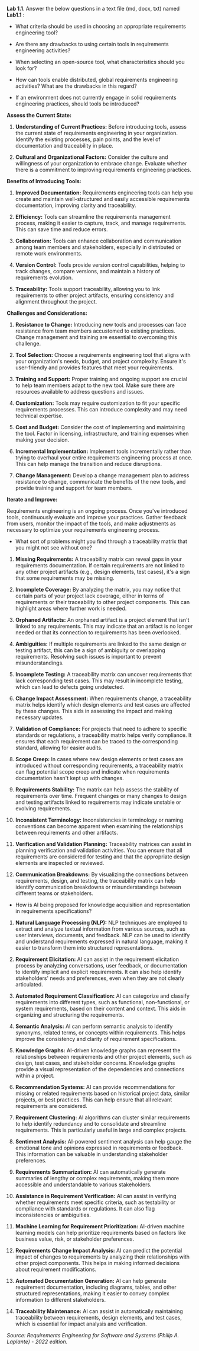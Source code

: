 **Lab 1.1**. Answer the below questions in a text file (md, docx, txt) named **Lab1.1** :

- What criteria should be used in choosing an appropriate requirements engineering tool?

- Are there any drawbacks to using certain tools in requirements engineering activities?

- When selecting an open-source tool, what characteristics should you look for?

- How can tools enable distributed, global requirements engineering activities? What are the drawbacks in this regard?

- If an environment does not currently engage in solid requirements engineering practices, should tools be introduced?

**Assess the Current State:**

1. **Understanding of Current Practices:** Before introducing tools, assess the current state of requirements engineering in your organization. Identify the existing processes, pain points, and the level of documentation and traceability in place.

2. **Cultural and Organizational Factors:** Consider the culture and willingness of your organization to embrace change. Evaluate whether there is a commitment to improving requirements engineering practices.

**Benefits of Introducing Tools:**

1. **Improved Documentation:** Requirements engineering tools can help you create and maintain well-structured and easily accessible requirements documentation, improving clarity and traceability.

2. **Efficiency:** Tools can streamline the requirements management process, making it easier to capture, track, and manage requirements. This can save time and reduce errors.

3. **Collaboration:** Tools can enhance collaboration and communication among team members and stakeholders, especially in distributed or remote work environments.

4. **Version Control:** Tools provide version control capabilities, helping to track changes, compare versions, and maintain a history of requirements evolution.

5. **Traceability:** Tools support traceability, allowing you to link requirements to other project artifacts, ensuring consistency and alignment throughout the project.

**Challenges and Considerations:**

1. **Resistance to Change:** Introducing new tools and processes can face resistance from team members accustomed to existing practices. Change management and training are essential to overcoming this challenge.

2. **Tool Selection:** Choose a requirements engineering tool that aligns with your organization's needs, budget, and project complexity. Ensure it's user-friendly and provides features that meet your requirements.

3. **Training and Support:** Proper training and ongoing support are crucial to help team members adapt to the new tool. Make sure there are resources available to address questions and issues.

4. **Customization:** Tools may require customization to fit your specific requirements processes. This can introduce complexity and may need technical expertise.

5. **Cost and Budget:** Consider the cost of implementing and maintaining the tool. Factor in licensing, infrastructure, and training expenses when making your decision.

6. **Incremental Implementation:** Implement tools incrementally rather than trying to overhaul your entire requirements engineering process at once. This can help manage the transition and reduce disruptions.

7. **Change Management:** Develop a change management plan to address resistance to change, communicate the benefits of the new tools, and provide training and support for team members.

**Iterate and Improve:**

Requirements engineering is an ongoing process. Once you've introduced tools, continuously evaluate and improve your practices. Gather feedback from users, monitor the impact of the tools, and make adjustments as necessary to optimize your requirements engineering process.

- What sort of problems might you find through a traceability matrix that you might not see without one?

1. **Missing Requirements:** A traceability matrix can reveal gaps in your requirements documentation. If certain requirements are not linked to any other project artifacts (e.g., design elements, test cases), it's a sign that some requirements may be missing.

2. **Incomplete Coverage:** By analyzing the matrix, you may notice that certain parts of your project lack coverage, either in terms of requirements or their traceability to other project components. This can highlight areas where further work is needed.

3. **Orphaned Artifacts:** An orphaned artifact is a project element that isn't linked to any requirements. This may indicate that an artifact is no longer needed or that its connection to requirements has been overlooked.

4. **Ambiguities:** If multiple requirements are linked to the same design or testing artifact, this can be a sign of ambiguity or overlapping requirements. Resolving such issues is important to prevent misunderstandings.

5. **Incomplete Testing:** A traceability matrix can uncover requirements that lack corresponding test cases. This may result in incomplete testing, which can lead to defects going undetected.

6. **Change Impact Assessment:** When requirements change, a traceability matrix helps identify which design elements and test cases are affected by these changes. This aids in assessing the impact and making necessary updates.

7. **Validation of Compliance:** For projects that need to adhere to specific standards or regulations, a traceability matrix helps verify compliance. It ensures that each requirement can be traced to the corresponding standard, allowing for easier audits.

8. **Scope Creep:** In cases where new design elements or test cases are introduced without corresponding requirements, a traceability matrix can flag potential scope creep and indicate when requirements documentation hasn't kept up with changes.

9. **Requirements Stability:** The matrix can help assess the stability of requirements over time. Frequent changes or many changes to design and testing artifacts linked to requirements may indicate unstable or evolving requirements.

10. **Inconsistent Terminology:** Inconsistencies in terminology or naming conventions can become apparent when examining the relationships between requirements and other artifacts.

11. **Verification and Validation Planning:** Traceability matrices can assist in planning verification and validation activities. You can ensure that all requirements are considered for testing and that the appropriate design elements are inspected or reviewed.

12. **Communication Breakdowns:** By visualizing the connections between requirements, design, and testing, the traceability matrix can help identify communication breakdowns or misunderstandings between different teams or stakeholders.

- How is AI being proposed for knowledge acquisition and representation in requirements specifications?

1. **Natural Language Processing (NLP):** NLP techniques are employed to extract and analyze textual information from various sources, such as user interviews, documents, and feedback. NLP can be used to identify and understand requirements expressed in natural language, making it easier to transform them into structured representations.

2. **Requirement Elicitation:** AI can assist in the requirement elicitation process by analyzing conversations, user feedback, or documentation to identify implicit and explicit requirements. It can also help identify stakeholders' needs and preferences, even when they are not clearly articulated.

3. **Automated Requirement Classification:** AI can categorize and classify requirements into different types, such as functional, non-functional, or system requirements, based on their content and context. This aids in organizing and structuring the requirements.

4. **Semantic Analysis:** AI can perform semantic analysis to identify synonyms, related terms, or concepts within requirements. This helps improve the consistency and clarity of requirement specifications.

5. **Knowledge Graphs:** AI-driven knowledge graphs can represent the relationships between requirements and other project elements, such as design, test cases, and stakeholder concerns. Knowledge graphs provide a visual representation of the dependencies and connections within a project.

6. **Recommendation Systems:** AI can provide recommendations for missing or related requirements based on historical project data, similar projects, or best practices. This can help ensure that all relevant requirements are considered.

7. **Requirement Clustering:** AI algorithms can cluster similar requirements to help identify redundancy and to consolidate and streamline requirements. This is particularly useful in large and complex projects.

8. **Sentiment Analysis:** AI-powered sentiment analysis can help gauge the emotional tone and opinions expressed in requirements or feedback. This information can be valuable in understanding stakeholder preferences.

9. **Requirements Summarization:** AI can automatically generate summaries of lengthy or complex requirements, making them more accessible and understandable to various stakeholders.

10. **Assistance in Requirement Verification:** AI can assist in verifying whether requirements meet specific criteria, such as testability or compliance with standards or regulations. It can also flag inconsistencies or ambiguities.

11. **Machine Learning for Requirement Prioritization:** AI-driven machine learning models can help prioritize requirements based on factors like business value, risk, or stakeholder preferences.

12. **Requirements Change Impact Analysis:** AI can predict the potential impact of changes to requirements by analyzing their relationships with other project components. This helps in making informed decisions about requirement modifications.

13. **Automated Documentation Generation:** AI can help generate requirement documentation, including diagrams, tables, and other structured representations, making it easier to convey complex information to different stakeholders.

14. **Traceability Maintenance:** AI can assist in automatically maintaining traceability between requirements, design elements, and test cases, which is essential for impact analysis and verification.

_Source: Requirements Engineering for Software and Systems (Philip A. Laplante) - 2022 edition._
